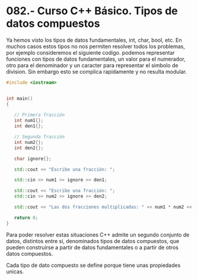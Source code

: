 082.- Curso C++ Básico. Tipos de datos compuestos
===


Ya hemos visto los tipos de datos fundamentales, int, char, bool, etc. En muchos casos estos tipos no nos permiten resolver todos los problemas, por ejemplo consideremos el siguiente codigo. podemos representar funciones con tipos de datos fundamentales, un valor para el numerador, otro para el denominador y un caracter para representar el simbolo de division. Sin embargo esto se complica rapidamente y no resulta modular. 
```cpp
#include <iostream>


int main()
{
   
   // Primera fracción
   int num1{};
   int den1{};

   // Segunda fracción
   int num2{};
   int den2{};

   char ignore{};

   std::cout << "Escribe una fracción: ";

   std::cin >> num1 >> ignore >> den1;

   std::cout << "Escribe una fracción: ";
   std::cin >> num2 >> ignore >> den2;

   std::cout << "Las dos fracciones multiplicadas: " << num1 * num2 << '/' << den1 * den2;

   return 0;
}
```

Para poder resolver estas situaciones C++ admite un segundo conjunto de datos, distintos entre si, denominados tipos de datos compuestos, que pueden construirse a partir de datos fundamentales o a partir de otros datos compuestos.

Cada tipo de dato compuesto se define porque tiene unas propiedades unicas.